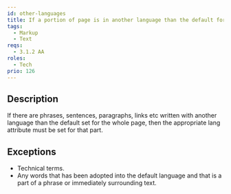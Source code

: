 ```yaml
---
id: other-languages
title: If a portion of page is in another language than the default for the page, set the appropriate language for it
tags:
  - Markup
  - Text
reqs:
  - 3.1.2 AA
roles:
  - Tech
prio: 126
---
```


## Description

If there are phrases, sentences, paragraphs, links etc written with another language than the default set for the whole page, then the appropriate lang attribute must be set for that part.

## Exceptions

- Technical terms.
- Any words that has been adopted into the default language and that is a part of a phrase or immediately surrounding text.
